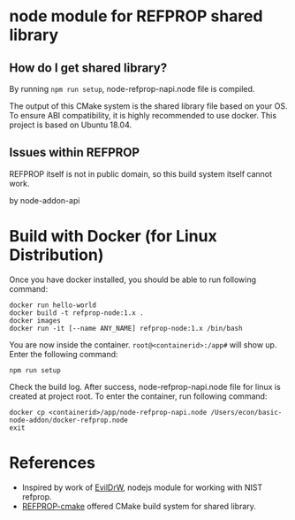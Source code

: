 # node module for REFPROP shared library

## How do I get shared library?

By running `npm run setup`, node-refprop-napi.node file is compiled.

The output of this CMake system is the shared library file based on your OS. 
To ensure ABI compatibility, it is highly recommended to use docker.
This project is based on Ubuntu 18.04.

## Issues within REFPROP

REFPROP itself is not in public domain, so this build system itself cannot work. 

by node-addon-api

# Build with Docker (for Linux Distribution)

Once you have docker installed, you should be able to run following command:

```
docker run hello-world
docker build -t refprop-node:1.x .
docker images
docker run -it [--name ANY_NAME] refprop-node:1.x /bin/bash
```

You are now inside the container. `root@<containerid>:/app#` will show up.
Enter the following command:

```
npm run setup
```

Check the build log.
After success, node-refprop-napi.node file for linux is created at project root.
To enter the container, run following command:

```
docker cp <containerid>/app/node-refprop-napi.node /Users/econ/basic-node-addon/docker-refprop.node
exit
```

# References
- Inspired by work of [EvilDrW](https://github.com/EvilDrW/node-refprop), nodejs module for working with NIST refprop.
- [REFPROP-cmake](https://github.com/usnistgov/REFPROP-cmake) offered CMake build system for shared library.